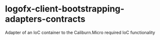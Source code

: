 # logofx-client-bootstrapping-adapters-contracts
Adapter of an IoC container to the Caliburn.Micro required IoC functionality
